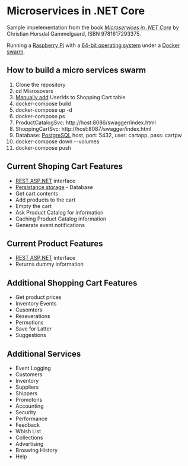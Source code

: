 # Microservices in .NET Core
Sample impelementation from the book [*Microservices in .NET Core*](https://www.manning.com/books/microservices-in-net-core) 
by Christian Horsdal Gammelgaard, ISBN 9781617293375.

Running a [Raspberry Pi](https://www.raspberrypi.org/products/raspberry-pi-4-model-b/) 
with a [64-bit operating system](https://ubuntu.com/download/raspberry-pi) 
under a [Docker swarm](https://www.docker.com/).

## How to build a micro services swarm
1. Clone the repository
1. cd Misrosovers
1. [Manually add](https://www.jetbrains.com/datagrip/) UserIds to Shopping Cart table
1. docker-compose build
1. docker-compose up -d
1. docker-compose ps
1. ProductCatalogSvc: http://host:8086/swagger/index.html
1. ShoppingCartSvc: http://host:8087/swagger/index.html
1. Database: [PostgreSQL](https://www.postgresql.org/) host, port: 5432, user: cartapp, pass: cartpw
1. docker-compose down --volumes
1. docker-compose push

## Current Shoping Cart Features
* [REST ASP.NET](https://dotnet.microsoft.com/apps/aspnet) interface
* [Persistance storage](https://github.com/StackExchange/Dapper) - Database
* Get cart contents
* Add products to the cart
* Empty the cart
* Ask Product Catalog for information
* Caching Product Catalog information
* Generate event notifications

## Current Product Features
* [REST ASP.NET](https://dotnet.microsoft.com/apps/aspnet) interface
* Returns dummy information

## Additional Shopping Cart Features
* Get product prices
* Inventory Events
* Cusomters
* Reseverations
* Permotions
* Save for Latter
* Suggestions

## Additional Services
* Event Logging
* Customers
* Inventory
* Suppliers
* Shippers
* Promotons
* Accounting
* Security
* Performance
* Feedback
* Whish List
* Collections
* Advertising
* Broswing History
* Help
